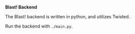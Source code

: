 __Blast! Backend__

The Blast! backend is written in python, and utilizes Twisted.

Run the backend with ```./main.py```.
